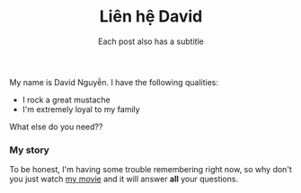 ﻿---
layout: post
title: Liên hệ David
subtitle: Each post also has a subtitle
gh-repo: nguyensonca/gachbongcts
gh-badge: [star, fork, follow]
tags: [liên hệ]
comments: true
---

My name is David Nguyễn. I have the following qualities:

- I rock a great mustache
- I'm extremely loyal to my family

What else do you need??

### My story

To be honest, I'm having some trouble remembering right now, so why don't you just watch [my movie](https://en.wikipedia.org/wiki/The_Princess_Bride_%28film%29) and it will answer **all** your questions.
